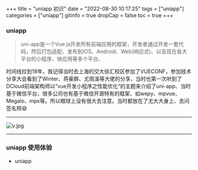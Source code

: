 +++
title = "uniapp 初识"
date = "2022-08-30 10:17:25"
tags = ["uniapp"]
categories = ["uniapp"]
gitinfo = true
dropCap = false
toc = true
+++


### uniapp

> uni-app是一个Vue.js开发所有前端应用的框架，开发者通过开发一套代码，然后打包适配、发布到IOS、Android、Web(响应式)、以及现在各大平台的小程序、快应用等多个平台、

 时间线拉到19年，我记得当时去上海的交大徐汇校区参加了VUECONF，参加技术分享大会看到了Winter、蒋豪群、尤雨溪等大佬的分享，当时也第一次听到了DCloud前端架构师以“vue开发小程序之性能优化”的主题来介绍了uni-app、当时基于微信平台，很多公司也有基于微信开源特有的框架、如wepy、mpvue、Megalo、mpx等。所以眼球上没有很大去注意。当时都放在了尤大大身上、去问签名照😄

---

![v.jpg](/images/v.jpg "尤大大签名照")

---

### uniapp 使用体验

- uniapp


